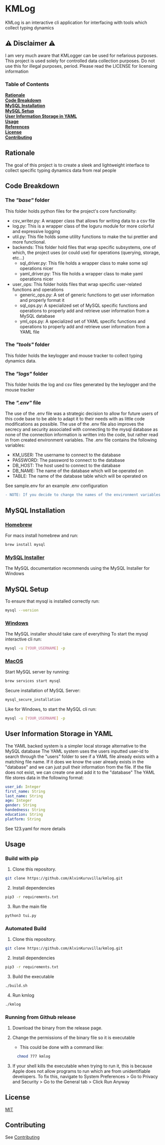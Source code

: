 # KMLog

KMLog is an interactive cli application for interfacing with tools which collect typing dynamics

## ⚠️ Disclaimer ⚠️

I am very much aware that KMLogger can be used for nefarious purposes. This project is used solely for controlled data collection purposes. Do not use this for illegal purposes, period. Please read the LICENSE for licensing information

### Table of Contents

**[Rationale](#rationale)**<br>
**[Code Breakdown](#code-breakdown)**<br>
**[MySQL Installation](#mysql-installation)**<br>
**[MySQL Setup](#mysql-setup)**<br>
**[User Information Storage in YAML](#yaml)**<br>
**[Usage](#usage)**<br>
**[References](#refs)**<br>
**[License](#license)**<br>
**[Contributing](#contributing)**<br>

## Rationale

The goal of this project is to create a sleek and lightweight interface to collect specific typing dynamics data from real people

## Code Breakdown

### The _"base"_ folder

This folder holds python files for the project's core functionality:

- csv_writer.py: A wrapper class that allows for writing data to a csv file
- log.py: This is a wrapper class of the loguru module for more colorful and expressive logging
- util.py: This file holds some utility functions to make the tui prettier and more functional.
- backends: This folder hold files that wrap specific subsystems, one of which, the project uses (or could use) for operations (querying, storage, etc...)
  - sql_driver.py: This file holds a wrapper class to make some sql operations nicer
  - yaml_driver.py: This file holds a wrapper class to make yaml operations nicer
- user_ops: This folder holds files that wrap specific user-related functions and operations
  - generic_ops.py: A set of generic functions to get user information and properly format it
  - sql_ops.py: A specialized set of MySQL specific functions and operations to properly add and retrieve user information from a MySQL database
  - yml_ops.py: A specialized set of YAML specific functions and operations to properly add and retrieve user information from a YAML file

### The _"tools"_ folder

This folder holds the keylogger and mouse tracker to collect typing dynamics data.

### The _"logs"_ folder

This folder holds the log and csv files generated by the keylogger and the mouse tracker

### The _".env"_ file

The use of the .env file was a strategic decision to allow for future users of this code base to be able to adapt it to their needs with as little code modifications as possible. The use of the .env file also improves the secrecy and security associated with connecting to the mysql database as none of the connection information is written into the code, but rather read in from created environment variables.
The .env file contains the following variables:

- KM_USER: The username to connect to the database
- PASSWORD: The password to connect to the database
- DB_HOST: The host used to connect to the database
- DB_NAME: The name of the database which will be operated on
- TABLE: The name of the database table which will be operated on

See sample.env for an example .env configuration

```diff
- NOTE: If you decide to change the names of the environment variables make sure that they do not conflict with an Operating System specific predefined variables. For example USER in MacOS and USERNAME in Windows -
```

## MySQL Installation

### [Homebrew](https://formulae.brew.sh/formula/mysql#default)

For macs install homebrew and run:

```sh
brew install mysql
```

### [MySQL Installer](https://dev.mysql.com/doc/refman/8.0/en/windows-installation.html)

The MySQL documentation recommends using the MySQL Installer for Windows

## MySQL Setup

To ensure that mysql is installed correctly run:

```sh
mysql --version
```

### **<u>Windows</u>**

The MySQL installer should take care of everything
To start the mysql interactive cli run:

```sh
mysql -u [YOUR_USERNAME] -p
```

### **<u>MacOS</u>**

Start MySQL server by running:

```sh
brew services start mysql
```

Secure installation of MySQL Server:

```sh
mysql_secure_installation
```

Like for Windows, to start the MySQL cli run:

```sh
mysql -u [YOUR_USERNAME] -p
```

## User Information Storage in YAML

The YAML backed system is a simpler local storage alternative to the MySQL database
The YAML system uses the users inputted user-id to search through the "users" folder to see if a YAML file already exists with a matching file name. If it does we know the user already exists in the "database" and we can just pull their information from the file. If the file does not exist, we can create one and add it to the "database"
The YAML file stores data in the following format:

```yaml
user_id: Integer
first_name: String
last_name: String
age: Integer
gender: String
handedness: String
education: String
platform: String
```

See 123.yaml for more details

## Usage

### Build with pip

1. Clone this repository.

```bash
git clone https://github.com/AlvinKuruvilla/kmlog.git
```

2. Install dependencies

```bash
pip3 -r requirements.txt
```

3. Run the main file

```bash
python3 tui.py
```

### Automated Build

1. Clone this repository.

```bash
git clone https://github.com/AlvinKuruvilla/kmlog.git
```

2. Install dependencies

```bash
pip3 -r requirements.txt
```

3. Build the executable

```bash
./build.sh
```

4. Run kmlog

```bash
./kmlog
```

### Running from Github release

1. Download the binary from the release page.

2. Change the permissions of the binary file so it is executable

   - This could be done with a command like:

   ```bash
     chmod 777 kmlog
   ```

3. If your shell kills the executable when trying to run it, this is because Apple does not allow programs to run which are from unidentifiable developers. To fix this, navigate to System Preferences > Go to Privacy and Security > Go to the General tab > Click Run Anyway

## License

[MIT](https://choosealicense.com/licenses/mit/)

## Contributing

See [Contributing](CONTRIBUTING.md)
